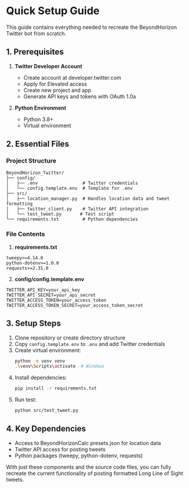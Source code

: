 # Quick Setup Guide

This guide contains everything needed to recreate the BeyondHorizon Twitter bot from scratch.

## 1. Prerequisites
1. **Twitter Developer Account**
   - Create account at developer.twitter.com
   - Apply for Elevated access
   - Create new project and app
   - Generate API keys and tokens with OAuth 1.0a

2. **Python Environment**
   - Python 3.8+
   - Virtual environment

## 2. Essential Files

### Project Structure
```
BeyondHorizon_Twitter/
├── config/
│   ├── .env                 # Twitter credentials
│   └── config.template.env  # Template for .env
├── src/
│   ├── location_manager.py  # Handles location data and tweet formatting
│   ├── twitter_client.py    # Twitter API integration
│   └── test_tweet.py       # Test script
└── requirements.txt         # Python dependencies
```

### File Contents

1. **requirements.txt**
```
tweepy>=4.14.0
python-dotenv>=1.0.0
requests>=2.31.0
```

2. **config/config.template.env**
```
TWITTER_API_KEY=your_api_key
TWITTER_API_SECRET=your_api_secret
TWITTER_ACCESS_TOKEN=your_access_token
TWITTER_ACCESS_TOKEN_SECRET=your_access_token_secret
```

## 3. Setup Steps
1. Clone repository or create directory structure
2. Copy `config.template.env` to `.env` and add Twitter credentials
3. Create virtual environment:
   ```bash
   python -m venv venv
   .\venv\Scripts\activate  # Windows
   ```
4. Install dependencies:
   ```bash
   pip install -r requirements.txt
   ```
5. Run test:
   ```bash
   python src/test_tweet.py
   ```

## 4. Key Dependencies
- Access to BeyondHorizonCalc presets.json for location data
- Twitter API access for posting tweets
- Python packages (tweepy, python-dotenv, requests)

With just these components and the source code files, you can fully recreate the current functionality of posting formatted Long Line of Sight tweets.
